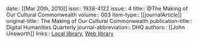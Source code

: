 date:: [[Mar 20th, 2010]]
issn:: 1938-4122
issue:: 4
title:: @The Making of Our Cultural Commonwealth
volume:: 003
item-type:: [[journalArticle]]
original-title:: The Making of Our Cultural Commonwealth
publication-title:: Digital Humanities Quarterly
journal-abbreviation:: DHQ
authors:: [[John Unsworth]]
links:: [Local library](zotero://select/groups/2386895/items/XUWT8K5W), [Web library](https://www.zotero.org/groups/2386895/items/XUWT8K5W)
